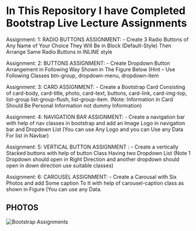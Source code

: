 # In This Repository I have Completed Bootstrap Live Lecture Assignments

Assignment: 1: RADIO BUTTONS ASSIGNMENT: - Create 3 Radio Buttons of Any Name of Your Choice They Will Be in Block (Default-Style) Then Arrange Same Radio Buttons in 
INLINE style

Assignment: 2: BUTTONS ASSIGNMENT: - Create Dropdown Button Arrangement in Following Way Shown in The Figure Below (Hint – Use Following Classes btn-group, dropdown-menu, dropdown-item

Assignment: 3: CARD ASSIGNMENT: - Create a Bootstrap Card Consisting of card-body, card-title, photo, card-text, buttons, card-link, card-img-top, list-group list-group-flush, list-group-item. (Note: Information in Card Should Be Personal Information not dummy Information)

Assignment: 4: NAVIGATION BAR ASSIGNMENT: - Create a navigation bar with help of nav classes in bootstrap and add an Image Logo in navigation bar and Dropdown 
List (You can use Any Logo and you can Use any Data For list in Navbar)

Assignment: 5: VERTICAL BUTTON ASSIGNMENT : - Create a vertically Stacked buttons with help of button Class Having two Dropdown List (Note 1 Dropdown should open in 
Right Direction and another dropdown should open in down direction use suitable classes)

Assignment: 6: CAROUSEL ASSIGNMENT: - Create a Carousal with Six Photos and add Some caption To It with help of carousel-caption class as shown in Figure (You can use any Data.

## PHOTOS

![Bootstrap Assignments](https://user-images.githubusercontent.com/104457295/208048850-b4a9c2c9-3933-4b1a-b1fc-187ad4d06e3e.jpg)
